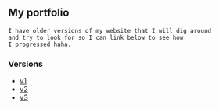 ## My portfolio
```
I have older versions of my website that I will dig around 
and try to look for so I can link below to see how 
I progressed haha.
```

### Versions

- [v1](https://angiereyes99.github.io/archive/v1)
- [v2](https://angiereyes99.github.io/archive/v2)
- [v3](https://angiereyes99.github.io/archive/v3)